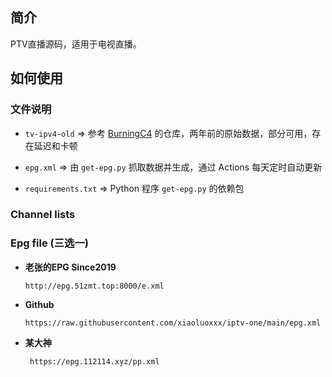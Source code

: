 
## 简介

PTV直播源码，适用于电视直播。

## 如何使用

### 文件说明

- `tv-ipv4-old` => 参考 [BurningC4](https://github.com/BurningC4/Chinese-IPTV) 的仓库，两年前的原始数据，部分可用，存在延迟和卡顿

- `epg.xml` => 由 `get-epg.py` 抓取数据并生成，通过 Actions 每天定时自动更新

- `requirements.txt` => Python 程序 `get-epg.py` 的依赖包

### Channel lists



### Epg file (三选一)

- **老张的EPG Since2019**

  `http://epg.51zmt.top:8000/e.xml`

- **Github**

  `https://raw.githubusercontent.com/xiaoluoxxx/iptv-one/main/epg.xml`
  
- **某大神**
  
  ` https://epg.112114.xyz/pp.xml`

  ` `
